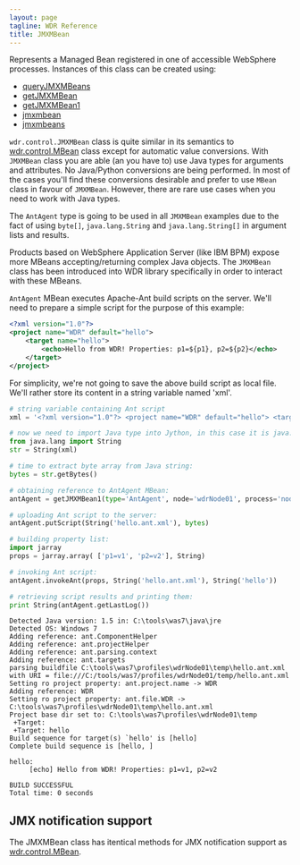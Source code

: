 ```yaml
---
layout: page
tagline: WDR Reference
title: JMXMBean
---
```


Represents a Managed Bean registered in one of accessible WebSphere processes. Instances of this class can be created using:
* [queryJMXMBeans](wdr.control.queryJMXMBeans.html)
* [getJMXMBean](wdr.control.getJMXMBean.html)
* [getJMXMBean1](wdr.control.getJMXMBean1.html)
* [jmxmbean](wdr.control.jmxmbean.html)
* [jmxmbeans](wdr.control.jmxmbeans.html)

`wdr.control.JMXMBean` class is quite similar in its semantics to [wdr.control.MBean](wdr.control.MBean.class.html) class except for automatic value conversions. With `JMXMBean` class you are able (an you have to) use Java types for arguments and attributes. No Java/Python conversions are being performed. In most of the cases you'll find these conversions desirable and prefer to use `MBean` class in favour of `JMXMBean`. However, there are rare use cases when you need to work with Java types.

The `AntAgent` type is going to be used in all `JMXMBean` examples due to the fact of using `byte[]`, `java.lang.String` and `java.lang.String[]` in argument lists and results.

Products based on WebSphere Application Server (like IBM BPM) expose more MBeans accepting/returning complex Java objects. The `JMXMBean` class has been introduced into WDR library specifically in order to interact with these MBeans.

`AntAgent` MBean executes Apache-Ant build scripts on the server. We'll need to prepare a simple script for the purpose of this example:

```xml
<?xml version="1.0"?>
<project name="WDR" default="hello">
    <target name="hello">
        <echo>Hello from WDR! Properties: p1=${p1}, p2=${p2}</echo>
    </target>
</project>
```

For simplicity, we're not going to save the above build script as local file. We'll rather store its content in a string variable named 'xml'.

```python
# string variable containing Ant script
xml = '<?xml version="1.0"?> <project name="WDR" default="hello"> <target name="hello"> <echo>Hello from WDR! Properties: p1=${p1}, p2=${p2}</echo> </target> </project>'

# now we need to import Java type into Jython, in this case it is java.lang.String class, then we construct Java object from Python object
from java.lang import String
str = String(xml)

# time to extract byte array from Java string:
bytes = str.getBytes()

# obtaining reference to AntAgent MBean:
antAgent = getJMXMBean1(type='AntAgent', node='wdrNode01', process='nodeagent')

# uploading Ant script to the server:
antAgent.putScript(String('hello.ant.xml'), bytes)

# building property list:
import jarray
props = jarray.array( ['p1=v1', 'p2=v2'], String)

# invoking Ant script:
antAgent.invokeAnt(props, String('hello.ant.xml'), String('hello'))

# retrieving script results and printing them:
print String(antAgent.getLastLog())
```

    Detected Java version: 1.5 in: C:\tools\was7\java\jre
    Detected OS: Windows 7
    Adding reference: ant.ComponentHelper
    Adding reference: ant.projectHelper
    Adding reference: ant.parsing.context
    Adding reference: ant.targets
    parsing buildfile C:\tools\was7\profiles\wdrNode01\temp\hello.ant.xml with URI = file:///C:/tools/was7/profiles/wdrNode01/temp/hello.ant.xml
    Setting ro project property: ant.project.name -> WDR
    Adding reference: WDR
    Setting ro project property: ant.file.WDR -> C:\tools\was7\profiles\wdrNode01\temp\hello.ant.xml
    Project base dir set to: C:\tools\was7\profiles\wdrNode01\temp
     +Target:
     +Target: hello
    Build sequence for target(s) `hello' is [hello]
    Complete build sequence is [hello, ]

    hello:
         [echo] Hello from WDR! Properties: p1=v1, p2=v2

    BUILD SUCCESSFUL
    Total time: 0 seconds

## JMX notification support

The JMXMBean class has itentical methods for JMX notification support as [wdr.control.MBean](wdr.control.MBean.class.html).
